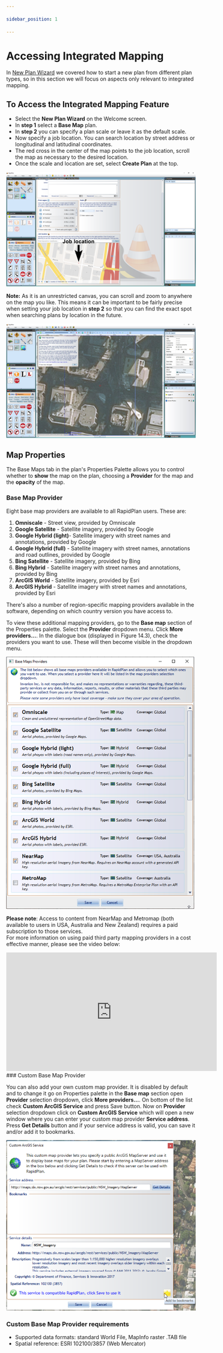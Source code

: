 ```yaml
---

sidebar_position: 1

---
```

# Accessing Integrated Mapping

In [New Plan Wizard](/docs/rapidplan/the-home-screen-and-starting-a-plan/the-new-plan-wizard.md) we covered how to start a new plan from different plan types, so in this section we will focus on aspects only relevant to integrated mapping.

## To Access the Integrated Mapping Feature

- Select the **New Plan Wizard** on the Welcome screen.
- In **step 1** select a **Base Map** plan.
- In **step 2** you can specify a plan scale or leave it as the default scale.
- Now specify a job location. You can search location by street address or longitudinal and latitudinal coordinates.
- The red cross in the center of the map points to the job location, scroll the map as necessary to the desired location.
- Once the scale and location are set, select **Create Plan** at the top.

![Searching_for_Job_Location](./assets/Searching_for_Job_Location.png)

**Note:** As it is an unrestricted canvas, you can scroll and zoom to anywhere on the map you like. This means it can be important to be fairly precise when setting your job location in **step 2** so that you can find the exact spot when searching plans by location in the future.

![New_Base_Map_Plan](./assets/New_Base_Map_Plan.jpg)

## Map Properties

The Base Maps tab in the plan's Properties Palette allows you to control whether to **show** the map on the plan, choosing a **Provider** for the map and the **opacity** of the map.

### Base Map Provider

Eight base map providers are available to all RapidPlan users. These are:

1. **Omniscale** - Street view, provided by Omniscale
2. **Google Satellite** - Satellite imagery, provided by Google
3. **Google Hybrid (light)**- Satellite imagery with street names and annotations, provided by Google
4. **Google Hybrid (full)** - Satellite imagery with street names, annotations and road outlines, provided by Google
5. **Bing Satellite** - Satellite imagery, provided by Bing
6. **Bing Hybrid** - Satellite imagery with street names and annotations, provided by Bing
7. **ArcGIS World** - Satellite imagery, provided by Esri
8. **ArcGIS Hybrid** - Satellite imagery with street names and annotations, provided by Esri

There's also a number of region-specific mapping providers available in the software, depending on which country version you have access to.

To view these additional mapping providers, go to the  **Base map**  section of the Properties palette. Select the  **Provider**  dropdown menu. Click  **More providers...**. In the dialogue box (displayed in Figure 14.3), check the providers you want to use. These will then become visible in the dropdown menu.

![Base_map_providers](./assets/Base_map_providers.png)

**Please note**: Access to content from NearMap and Metromap (both available to users in USA, Australia and New Zealand) requires a paid subscription to those services.<br />For more information on using paid third party mapping providers in a cost effective manner, please see the video below:

<iframe width="560" height="315" src="https://www.youtube.com/embed/e8N9n5So7Og?si=5i5EfhYzkd3lFDEe" title="YouTube video player" frameborder="0" allow="accelerometer; autoplay; clipboard-write; encrypted-media; gyroscope; picture-in-picture; web-share" referrerpolicy="strict-origin-when-cross-origin" allowfullscreen></iframe>
### Custom Base Map Provider  

You can also add your own custom map provider. It is disabled by default and to change it go on Properties palette in the **Base map** section open **Provider** selection dropdown, click **More providers...**. On bottom of the list check **Custom ArcGIS Service** and press Save button.
Now on **Provider** selection dropdown click on **Custom ArcGIS Service** which will open a new window where you can enter your custom map provider **Service address**. Press **Get Details** button and if your service address is valid, you can save it and/or add it to bookmarks.

![Custom_ArcGIS_Service](./assets/Custom_ArcGIS_Service.png)

### Custom Base Map Provider requirements

- Supported data formats: standard World File, MapInfo raster .TAB file
- Spatial reference: ESRI 102100/3857 (Web Mercator)
